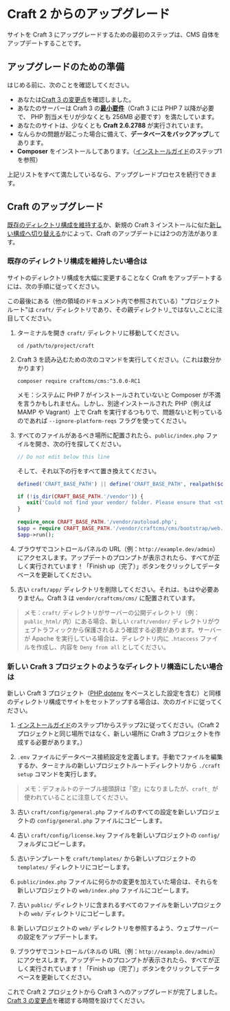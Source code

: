 # Craft 2 からのアップグレード

サイトを Craft 3 にアップグレードするための最初のステップは、CMS 自体をアップデートすることです。

## アップグレードのための準備

はじめる前に、次のことを確認してください。

- あなたは[Craft 3 の変更点](changes-in-craft-3.md)を確認しました。
- あなたのサーバーは Craft 3 の[**最小要件**](requirements.md)（Craft 3 には PHP 7 以降が必要で、 PHP 割当メモリが少なくとも 256MB 必要です）を満たしています。
- あなたのサイトは、少なくとも **Craft 2.6.2788** が実行されています。
- なんらかの問題が起こった場合に備えて、**データベースをバックアップ**してあります。
- **Composer** をインストールしてあります。（[インストールガイド](installation.md)のステップ1を参照）

上記リストをすべて満たしているなら、アップグレードプロセスを続行できます。

## Craft のアップグレード

[既存のディレクトリ構成を維持する](#if-you-want-to-keep-your-current-directory-structure)か、新規の Craft 3 インストールに似た[新しい構成へ切り替える](#if-you-want-your-directory-structure-to-resemble-a-new-craft-3-project)かによって、Craft のアップデートには2つの方法があります。

### 既存のディレクトリ構成を維持したい場合は

サイトのディレクトリ構成を大幅に変更することなく Craft をアップデートするには、次の手順に従ってください。

この最後にある（他の領域のドキュメント内で参照されている）"プロジェクトルート"は `craft/` ディレクトリであり、その親ディレクトリ_ではない_ことに注目してください。

1. ターミナルを開き `craft/` ディレクトリに移動してください。

       cd /path/to/project/craft

2. Craft 3 を読み込むための次のコマンドを実行してください。（これは数分かかります）

       composer require craftcms/cms:^3.0.0-RC1

   メモ：システムに PHP 7 がインストールされていないと Composer が不満を言うかもしれません。しかし、別途インストールされた PHP（例えば MAMP や Vagrant）上で Craft を実行するつもりで、問題ないと判っているのであれば `--ignore-platform-reqs` フラグを使ってください。

3. すべてのファイルがあるべき場所に配置されたら、`public/index.php` ファイルを開き、次の行を探してください。

   ```php
   // Do not edit below this line
   ```

   そして、それ以下の行をすべて置き換えてください。

   ```php
   defined('CRAFT_BASE_PATH') || define('CRAFT_BASE_PATH', realpath($craftPath));
   
   if (!is_dir(CRAFT_BASE_PATH.'/vendor')) {
      exit('Could not find your vendor/ folder. Please ensure that <strong><code>$craftPath</code></strong> is set correctly in '.__FILE__);
   }
    
   require_once CRAFT_BASE_PATH.'/vendor/autoload.php';
   $app = require CRAFT_BASE_PATH.'/vendor/craftcms/cms/bootstrap/web.php';
   $app->run();
   ```

4. ブラウザでコントロールパネルの URL（例：`http://example.dev/admin`）にアクセスします。アップデートのプロンプトが表示されたら、すべてが正しく実行されています！「Finish up（完了）」ボタンをクリックしてデータベースを更新してください。

5. 古い `craft/app/` ディレクトリを削除してください。それは、もはや必要ありません。Craft 3 は `vendor/craftcms/cms/` に配置されています。

> メモ：`craft/` ディレクトリがサーバーの公開ディレクトリ（例：`public_html/` 内）にある場合、新しい `craft/vendor/` ディレクトリがウェブトラフィックから保護されるよう確認する必要があります。サーバーが Apache を実行している場合は、ディレクトリ内に `.htaccess` ファイルを作成し、内容を `Deny from all` としてください。

### 新しい Craft 3 プロジェクトのようなディレクトリ構造にしたい場合は

新しい Craft 3 プロジェクト（[PHP dotenv](https://github.com/vlucas/phpdotenv) をベースとした設定を含む）と同様のディレクトリ構成でサイトをセットアップする場合は、次のガイドに従ってください。

1. [インストールガイド](installation.md)のステップ1からステップ2に従ってください。（Craft 2 プロジェクトと同じ場所ではなく、新しい場所に Craft 3 プロジェクトを作成する必要があります。）

2. `.env` ファイルにデータベース接続設定を定義します。手動でファイルを編集するか、ターミナルの新しいプロジェクトルートディレクトリから `./craft setup` コマンドを実行します。

> メモ：デフォルトのテーブル接頭辞は「空」になりましたが、`craft_` が使われていることに注意してください。

3. 古い `craft/config/general.php` ファイルのすべての設定を新しいプロジェクトの `config/general.php` ファイルにコピーします。

4. 古い `craft/config/license.key` ファイルを新しいプロジェクトの `config/` フォルダにコピーします。

5. 古いテンプレートを `craft/templates/` から新しいプロジェクトの `templates/` ディレクトリにコピーします。

6. `public/index.php` ファイルに何らかの変更を加えていた場合は、それらを新しいプロジェクトの `web/index.php` ファイルにコピーします。

7. 古い `public/` ディレクトリに含まれるすべてのファイルを新しいプロジェクトの `web/` ディレクトリにコピーします。

8. 新しいプロジェクトの `web/` ディレクトリを参照するよう、ウェブサーバーの設定をアップデートします。

9. ブラウザでコントロールパネルの URL（例：`http://example.dev/admin`）にアクセスします。アップデートのプロンプトが表示されたら、すべてが正しく実行されています！「Finish up（完了）」ボタンをクリックしてデータベースを更新してください。

これで Craft 2 プロジェクトから Craft 3 へのアップグレードが完了しました。[Craft 3 の変更点](changes-in-craft-3.md)を確認する時間を設けてください。


